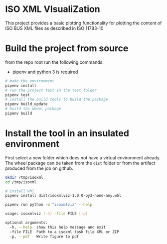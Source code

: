 # ISO XML VIsualiZation

This project provides a basic plotting functionality for plotting the content of ISO BUS XML files as described in ISO 11783-10
# Build the project from source

from the repo root run the following commands:

* pipenv and python 3 is required

```bash
# make the environment
pipenv install
# run the project test in the test folder
pipenv test
# install the build tools to build the package
pipenv build_update
# build the wheel package
pipenv build
```

# Install the tool in an insulated environment

First select a new folder which does not have a virtual environment already.
The wheel package can be taken from the `dist` folder or from the artifact produced from the job on github.

```bash
mkdir /tmp/isoxml
cd /tmp/isoxml

# install whl
pipenv install dist/isoxmlviz-1.0.0-py3-none-any.whl

pipenv run python -m "isoxmlviz" --help

usage: isoxmlviz [-h] -file FILE [-p]

optional arguments:
  -h, --help  show this help message and exit
  -file FILE  Path to a isoxml task file XML or ZIP
  -p, --pdf   Write figure to pdf

```